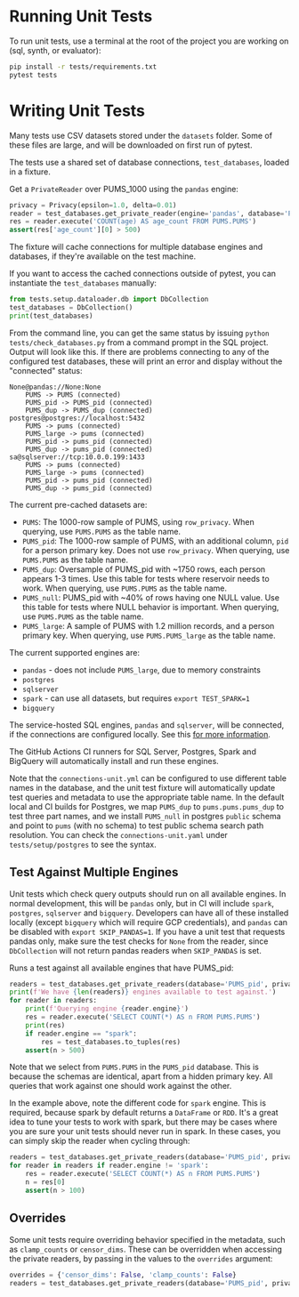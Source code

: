 # Running Unit Tests

To run unit tests, use a terminal at the root of the project you are working on (sql, synth, or evaluator):

```bash
pip install -r tests/requirements.txt
pytest tests
```

# Writing Unit Tests

Many tests use CSV datasets stored under the `datasets` folder.  Some of these files are large, and will be downloaded on first run of pytest.

The tests use a shared set of database connections, `test_databases`, loaded in a fixture.

Get a `PrivateReader` over PUMS_1000 using the `pandas` engine:

```python
privacy = Privacy(epsilon=1.0, delta=0.01)
reader = test_databases.get_private_reader(engine='pandas', database='PUMS')
res = reader.execute('COUNT(age) AS age_count FROM PUMS.PUMS')
assert(res['age_count'][0] > 500)
```

The fixture will cache connections for multiple database engines and databases, if they're available on the test machine.

If you want to access the cached connections outside of pytest, you can instantiate the `test_databases` manually:

```python
from tests.setup.dataloader.db import DbCollection
test_databases = DbCollection()
print(test_databases)
```

From the command line, you can get the same status by issuing `python tests/check_databases.py` from a command prompt in the SQL project.  Output will look like this.  If there are problems connecting to any of the configured test databases, these will print an error and display without the "connected" status:

```
None@pandas://None:None
	PUMS -> PUMS (connected)
	PUMS_pid -> PUMS_pid (connected)
	PUMS_dup -> PUMS_dup (connected)
postgres@postgres://localhost:5432
	PUMS -> pums (connected)
	PUMS_large -> pums (connected)
	PUMS_pid -> pums_pid (connected)
	PUMS_dup -> pums_pid (connected)
sa@sqlserver://tcp:10.0.0.199:1433
	PUMS -> pums (connected)
	PUMS_large -> pums (connected)
	PUMS_pid -> pums_pid (connected)
	PUMS_dup -> pums_pid (connected)
```

The current pre-cached datasets are:
* `PUMS`: The 1000-row sample of PUMS, using `row_privacy`.  When querying, use `PUMS.PUMS` as the table name.
* `PUMS_pid`: The 1000-row sample of PUMS, with an additional column, `pid` for a person primary key.  Does not use `row_privacy`.  When querying, use `PUMS.PUMS` as the table name.
* `PUMS_dup`: Oversample of PUMS_pid with ~1750 rows, each person appears 1-3 times.  Use this table for tests where reservoir needs to work.  When querying, use `PUMS.PUMS` as the table name.
* `PUMS_null`: PUMS_pid with ~40% of rows having one NULL value.  Use this table for tests where NULL behavior is important.  When querying, use `PUMS.PUMS` as the table name.
* `PUMS_large`: A sample of PUMS with 1.2 million records, and a person primary key.  When querying, use `PUMS.PUMS_large` as the table name.

The current supported engines are:
* `pandas` - does not include `PUMS_large`, due to memory constraints
* `postgres` 
* `sqlserver`
* `spark` - can use all datasets, but requires `export TEST_SPARK=1`
* `bigquery`

The service-hosted SQL engines, `pandas` and `sqlserver`, will be connected, if the connections are configured locally.  See this [for more information](tests/engines/README.md).

The GitHub Actions CI runners for SQL Server, Postgres, Spark and BigQuery will automatically install and run these engines.

Note that the `connections-unit.yml` can be configured to use different table names in the database, and the unit test fixture will automatically update test queries and metadata to use the appropriate table name.  In the default local and CI builds for Postgres, we map `PUMS_dup` to `pums.pums.pums_dup` to test three part names, and we install `PUMS_null` in postgres `public` schema and point to `pums` (with no schema) to test public schema search path resolution.  You can check the `connections-unit.yaml` under `tests/setup/postgres` to see the syntax.

## Test Against Multiple Engines

Unit tests which check query outputs should run on all available engines.  In normal development, this will be `pandas` only, but in CI will include `spark`, `postgres`, `sqlserver` and `bigquery`.  Developers can have all of these installed locally (except `bigquery` which will require GCP credentials), and `pandas` can be disabled with `export SKIP_PANDAS=1`.  If you have a unit test that requests pandas only, make sure the test checks for `None` from the reader, since `DbCollection` will not return pandas readers when `SKIP_PANDAS` is set.

Runs a test against all available engines that have PUMS_pid:

```python
readers = test_databases.get_private_readers(database='PUMS_pid', privacy=privacy)
print(f'We have {len(readers)} engines available to test against.')
for reader in readers:
    print(f'Querying engine {reader.engine}')
    res = reader.execute('SELECT COUNT(*) AS n FROM PUMS.PUMS')
    print(res)
    if reader.engine == "spark":
        res = test_databases.to_tuples(res)
    assert(n > 500)
```

Note that we select from `PUMS.PUMS` in the `PUMS_pid` database.  This is because the schemas are identical, apart from a hidden primary key.  All queries that work against one should work against the other.

In the example above, note the different code for `spark` engine.  This is required, because spark by default returns a `DataFrame` or `RDD`.  It's a great idea to tune your tests to work with spark, but there may be cases where you are sure your unit tests should never run in spark.  In these cases, you can simply skip the reader when cycling through:

```python
readers = test_databases.get_private_readers(database='PUMS_pid', privacy=privacy)
for reader in readers if reader.engine != 'spark':
    res = reader.execute('SELECT COUNT(*) AS n FROM PUMS.PUMS')
    n = res[0]
    assert(n > 100)
```

## Overrides

Some unit tests require overriding behavior specified in the metadata, such as `clamp_counts` or `censor_dims`.  These can be overridden when accessing the private readers, by passing in the values to the `overrides` argument:

```python
overrides = {'censor_dims': False, 'clamp_counts': False}
readers = test_databases.get_private_readers(database='PUMS_pid', privacy=privacy, overrides=overrides)
```